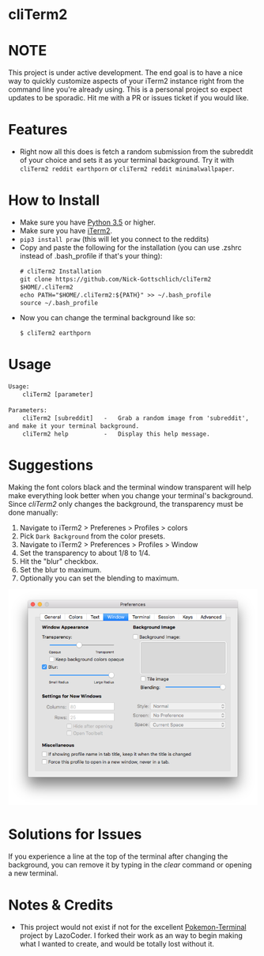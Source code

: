 # cliTerm2

# NOTE

This project is under active development. The end goal is to have a nice way to quickly customize aspects of your iTerm2 instance right from the command line you're already using. This is a personal project so expect updates to be sporadic. Hit me with a PR or issues ticket if you would like.

# Features

* Right now all this does is fetch a random submission from the subreddit of your choice and sets it as your terminal background. Try it with `cliTerm2 reddit earthporn` or `cliTerm2 reddit minimalwallpaper`.

# How to Install

* Make sure you have [Python 3.5](https://www.python.org/downloads/mac-osx/) or higher.
* Make sure you have [iTerm2](http://www.iterm2.com/downloads.html).
* `pip3 install praw` (this will let you connect to the reddits)
* Copy and paste the following for the installation (you can use .zshrc instead of .bash_profile if that's your thing):
    ```
    # cliTerm2 Installation
    git clone https://github.com/Nick-Gottschlich/cliTerm2 $HOME/.cliTerm2
    echo PATH="$HOME/.cliTerm2:${PATH}" >> ~/.bash_profile
    source ~/.bash_profile
    ```
* Now you can change the terminal background like so:
    ```
    $ cliTerm2 earthporn
    ```

# Usage

```
Usage:
    cliTerm2 [parameter]

Parameters:
    cliTerm2 [subreddit]   -   Grab a random image from 'subreddit', and make it your terminal background.
    cliTerm2 help          -   Display this help message.
```

# Suggestions

Making the font colors black and the terminal window transparent will help make everything look better when you change your terminal's background. Since *cliTerm2* only changes the background, the transparency must be done manually:

1. Navigate to iTerm2 > Preferenes > Profiles > colors
2. Pick `Dark Background` from the color presets.
3. Navigate to iTerm2 > Preferences > Profiles > Window
4. Set the transparency to about 1/8 to 1/4.
5. Hit the "blur" checkbox.
6. Set the blur to maximum.
7. Optionally you can set the blending to maximum.

![alt-tag](Samples/transparency_setting.png)

# Solutions for Issues

If you experience a line at the top of the terminal after changing the background, you can remove it by typing in the *clear* command or opening a new terminal.

# Notes & Credits

- This project would not exist if not for the excellent [Pokemon-Terminal](https://github.com/LazoCoder/Pokemon-Terminal) project by LazoCoder. I forked their work as an way to begin making what I wanted to create, and would be totally lost without it.
